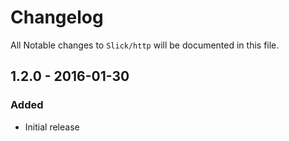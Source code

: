 # Changelog

All Notable changes to `Slick/http` will be documented in this file.

## 1.2.0 - 2016-01-30

### Added
- Initial release
